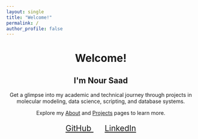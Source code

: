 ```yaml
---
layout: single
title: "Welcome!"
permalink: /
author_profile: false
---
```


<link rel="stylesheet" href="https://cdnjs.cloudflare.com/ajax/libs/font-awesome/6.5.0/css/all.min.css">

<h1 style="text-align: center;">Welcome!</h1>

<h2 style="text-align: center;">I'm Nour Saad</h2>

<p style="text-align: center; max-width: 600px; margin: 0 auto;">
  Get a glimpse into my academic and technical journey through projects in molecular modeling,
  data science, scripting, and database systems.
</p>

<p style="text-align: center;">
  Explore my <a href="/about/">About</a> and <a href="/projects/">Projects</a> pages to learn more.
</p>

<div style="text-align: center; font-size: 1.5em; margin-top: 20px;">
  <a href="https://github.com/NourSaadd" target="_blank" style="margin: 0 15px;">
    <i class="fab fa-github"></i> GitHub
  </a>
  <a href="https://linkedin.com/in/nour-saad-8a91472a0" target="_blank" style="margin: 0 15px;">
    <i class="fab fa-linkedin"></i> LinkedIn
  </a>
</div>
